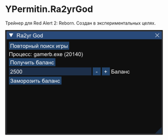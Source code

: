 # YPermitin.Ra2yrGod

Трейнер для Red Alert 2: Reborn. Создан в экспериментальных целях.

![Главное окно трейнера](./media/main.png)